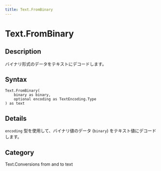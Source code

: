 ```yaml
---
title: Text.FromBinary
---
```


# Text.FromBinary


## Description

バイナリ形式のデータをテキストにデコードします。


## Syntax

```powerquery
Text.FromBinary(
    binary as binary,
    optional encoding as TextEncoding.Type
) as text
```


## Details

<code>encoding</code> 型を使用して、バイナリ値のデータ (<code>binary</code>) をテキスト値にデコードします。



## Category
Text.Conversions from and to text
